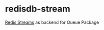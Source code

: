 # redisdb-stream

[Redis Streams](https://redis.io/docs/manual/data-types/streams/) as backend for Queue Package
